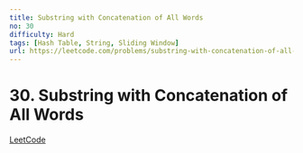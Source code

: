 ```yaml
---
title: Substring with Concatenation of All Words
no: 30
difficulty: Hard
tags: [Hash Table, String, Sliding Window]
url: https://leetcode.com/problems/substring-with-concatenation-of-all-words/
---
```


# 30. Substring with Concatenation of All Words

[LeetCode](https://leetcode.com/problems/substring-with-concatenation-of-all-words/)

